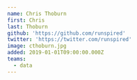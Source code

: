 ```yaml
---
name: Chris Thoburn
first: Chris
last: Thoburn
github: 'https://github.com/runspired'
twitter: 'https://twitter.com/runspired'
image: cthoburn.jpg
added: 2019-01-01T09:00:00.000Z
teams:
  - data
---
```

